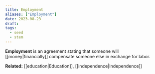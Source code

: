 ```yaml
---
title: Employment
aliases: ["Employment"]
date: 2023-08-23
draft:
tags:
  - seed
  - stem
---
```


**Employment** is an agreement stating that someone will [[money|financially]] compensate someone else in exchange for labor.

**Related:** [[education|Education]], [[independence|Independence]]